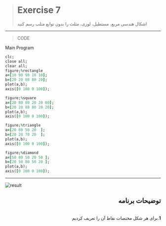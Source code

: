 > # Exercise 7
>اشکال هندسی مربع، مستطیل، لوزی، مثلث را بدون توابع متلب رسم کنید
***
>CODE

Main Program
```ruby
clc;
close all;
clear all;
figure;%rectangle
a=[10 90 90 10 10];
b=[20 20 80 80 20];
plot(a,b);
axis([0 100 0 100]);

figure;%square
a=[20 80 80 20 20 80];
b=[20 20 80 80 20 20];
plot(a,b);
axis([0 100 0 100]);

figure;%triangle
a=[20 80 50 20  ];
b=[20 20 70 20  ];
plot(a,b);
axis([0 100 0 100]);

figure;%diamond
a=[50 80 50 20 50 ];
b=[20 50 80 50 20 ];
plot(a,b);
axis([0 100 0 100]);
```
****
![result](https://user-images.githubusercontent.com/79658260/115448828-68c78180-a22f-11eb-9d76-ffafd1257d67.png)





<div dir="rtl">
<h2>توضیحات برنامه</h2> <br />
 <b>1</b>.برای هر شکل مختصات نقاط آن را تعریف کردیم <br />
</div>

